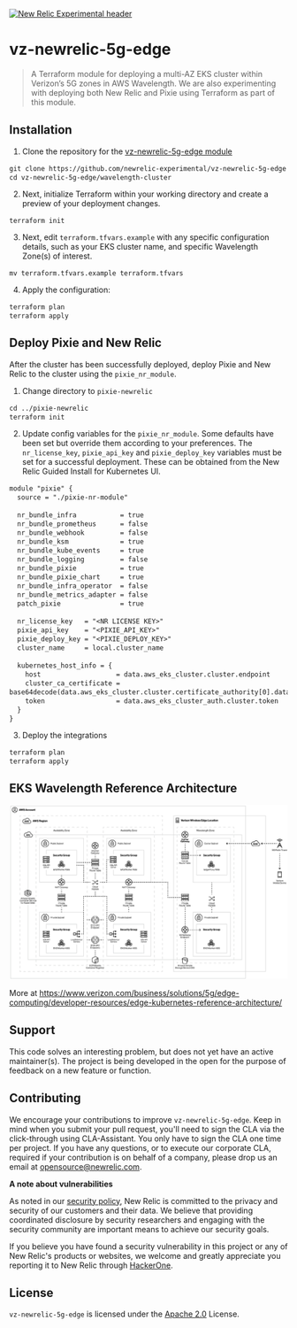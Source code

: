 [![New Relic Experimental header](https://github.com/newrelic/opensource-website/raw/master/src/images/categories/Experimental.png)](https://opensource.newrelic.com/oss-category/#new-relic-experimental)

# vz-newrelic-5g-edge

>A Terraform module for deploying a multi-AZ EKS cluster within Verizon’s 5G zones in AWS Wavelength. We are also experimenting with deploying both New Relic and Pixie using Terraform as part of this module.

## Installation

1. Clone the repository for the [vz-newrelic-5g-edge module](https://github.com/newrelic-experimental/vz-newrelic-5g-edge.git)

```
git clone https://github.com/newrelic-experimental/vz-newrelic-5g-edge
cd vz-newrelic-5g-edge/wavelength-cluster
```

2. Next, initialize Terraform within your working directory and create a preview of your deployment changes.

```
terraform init
```

3. Next, edit `terraform.tfvars.example` with any specific configuration details, such as your EKS cluster name, and specific Wavelength Zone(s) of interest.

```
mv terraform.tfvars.example terraform.tfvars
```

4. Apply the configuration:

```
terraform plan
terraform apply
```

## Deploy Pixie and New Relic

After the cluster has been successfully deployed, deploy Pixie and New Relic to the cluster using the `pixie_nr_module`.

1. Change directory to `pixie-newrelic`
```
cd ../pixie-newrelic
terraform init
```

2. Update config variables for the `pixie_nr_module`.  Some defaults have been set but override them according to your preferences.  The `nr_license_key`, `pixie_api_key` and `pixie_deploy_key` variables must be set for a successful deployment.  These can be obtained from the New Relic Guided Install for Kubernetes UI.

```
module "pixie" {
  source = "./pixie-nr-module"

  nr_bundle_infra           = true
  nr_bundle_prometheus      = false
  nr_bundle_webhook         = false
  nr_bundle_ksm             = true
  nr_bundle_kube_events     = true
  nr_bundle_logging         = false
  nr_bundle_pixie           = true
  nr_bundle_pixie_chart     = true
  nr_bundle_infra_operator  = false
  nr_bundle_metrics_adapter = false
  patch_pixie               = true

  nr_license_key   = "<NR LICENSE KEY>"
  pixie_api_key    = "<PIXIE_API_KEY>"
  pixie_deploy_key = "<PIXIE_DEPLOY_KEY>"
  cluster_name     = local.cluster_name

  kubernetes_host_info = {
    host                   = data.aws_eks_cluster.cluster.endpoint
    cluster_ca_certificate = base64decode(data.aws_eks_cluster.cluster.certificate_authority[0].data)
    token                  = data.aws_eks_cluster_auth.cluster.token
  }
}
```

3. Deploy the integrations

```
terraform plan
terraform apply
```

## EKS Wavelength Reference Architecture

![EKS Wavelength Reference Architecture](./static/verizon_eks_reference_architecture.jpg)

More at https://www.verizon.com/business/solutions/5g/edge-computing/developer-resources/edge-kubernetes-reference-architecture/

## Support

This code solves an interesting problem, but does not yet have an active maintainer(s). The project is being developed in the open for the purpose of feedback on a new feature or function.

## Contributing
We encourage your contributions to improve `vz-newrelic-5g-edge`. Keep in mind when you submit your pull request, you'll need to sign the CLA via the click-through using CLA-Assistant. You only have to sign the CLA one time per project.
If you have any questions, or to execute our corporate CLA, required if your contribution is on behalf of a company,  please drop us an email at opensource@newrelic.com.

**A note about vulnerabilities**

As noted in our [security policy](../../security/policy), New Relic is committed to the privacy and security of our customers and their data. We believe that providing coordinated disclosure by security researchers and engaging with the security community are important means to achieve our security goals.

If you believe you have found a security vulnerability in this project or any of New Relic's products or websites, we welcome and greatly appreciate you reporting it to New Relic through [HackerOne](https://hackerone.com/newrelic).

## License
`vz-newrelic-5g-edge` is licensed under the [Apache 2.0](http://apache.org/licenses/LICENSE-2.0.txt) License.
